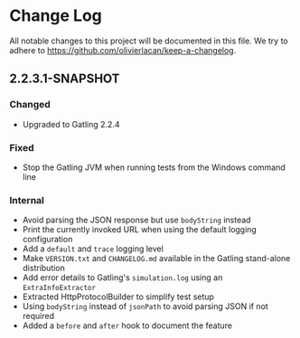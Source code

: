 # Change Log
All notable changes to this project will be documented in this file. We try to adhere to https://github.com/olivierlacan/keep-a-changelog.

## 2.2.3.1-SNAPSHOT

### Changed
- Upgraded to Gatling 2.2.4

### Fixed
- Stop the Gatling JVM when running tests from the Windows command line

### Internal
- Avoid parsing the JSON response but use `bodyString` instead
- Print the currently invoked URL when using the default logging configuration
- Add a `default` and `trace` logging level
- Make `VERSION.txt` and `CHANGELOG.md` available in the Gatling stand-alone distribution
- Add error details to Gatling's `simulation.log`  using an `ExtraInfoExtractor`
- Extracted HttpProtocolBuilder to simplify test setup
- Using `bodyString` instead of `jsonPath` to avoid parsing JSON if not required
- Added a `before` and `after` hook to document the feature 

